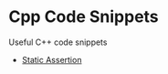 # Cpp Code Snippets

Useful C++ code snippets

* [Static Assertion](https://github.com/aksoyyusuf/CppCodeSnippets/tree/main/src/static-assertion)